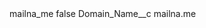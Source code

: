 <?xml version="1.0" encoding="UTF-8"?>
<CustomMetadata xmlns="http://soap.sforce.com/2006/04/metadata" xmlns:xsi="http://www.w3.org/2001/XMLSchema-instance" xmlns:xsd="http://www.w3.org/2001/XMLSchema">
    <label>mailna_me</label>
    <protected>false</protected>
    <values>
        <field>Domain_Name__c</field>
        <value xsi:type="xsd:string">mailna.me</value>
    </values>
</CustomMetadata>
